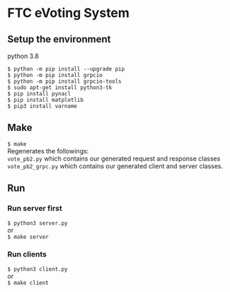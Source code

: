 # FTC eVoting System
## Setup the environment
python 3.8
```
$ python -m pip install --upgrade pip
$ python -m pip install grpcio
$ python -m pip install grpcio-tools
$ sudo apt-get install python3-tk
$ pip install pynacl
$ pip install matplotlib
$ pip3 install varname
```
## Make
`$ make`  
Regenerates the followings:  
`vote_pb2.py` which contains our generated request and response classes   
`vote_pb2_grpc.py` which contains our generated client and server classes.
## Run
### Run server first
`$ python3 server.py`  
or  
`$ make server`
### Run clients
`$ python3 client.py`  
or  
`$ make client`
